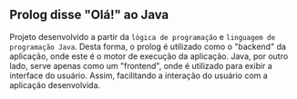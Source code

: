 ## Prolog disse "Olá!" ao Java

Projeto desenvolvido a partir da `lógica de programação` e `linguagem de programação Java`. Desta forma, o prolog é utilizado como o "backend" da aplicação, onde este é o motor de execução da aplicação. Java, por outro lado, serve apenas como um "frontend", onde é utilizado para exibir a interface do usuário. Assim, facilitando a interação do usuário com a aplicação desenvolvida.


